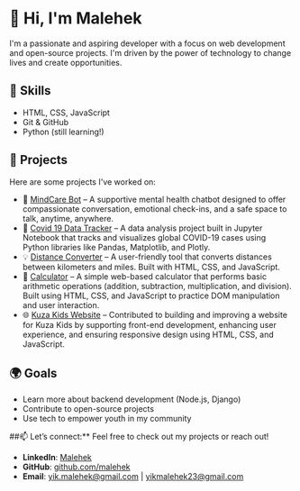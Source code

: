 # 👋 Hi, I'm Malehek

I'm a passionate and aspiring developer with a focus on web development and open-source projects. I'm driven by the power of technology to change lives and create opportunities.

## 🔧 Skills
- HTML, CSS, JavaScript
- Git & GitHub
- Python (still learning!)

## 💼 Projects
Here are some projects I've worked on:

- 🧠 [MindCare Bot](https://mindcare-bot.vercel.app/) – A supportive mental health chatbot designed to offer compassionate conversation, emotional check-ins, and a safe space to talk, anytime, anywhere.
- 🔗 [Covid 19 Data Tracker](https://github.com/Malehek/COVID-19-Global-Data-Tracker.git) – A data analysis project built in Jupyter Notebook that tracks and visualizes global COVID-19 cases using Python libraries like Pandas, Matplotlib, and Plotly.   
- 💡 [Distance Converter](https://github.com/Malehek/miles-kilometer-converter.git) –  A user-friendly tool that converts distances between kilometers and miles. Built with HTML, CSS, and JavaScript. 
- 🚀 [Calculator](https://github.com/malehek/MyFirstProject) – A simple web-based calculator that performs basic arithmetic operations (addition, subtraction, multiplication, and division). Built using HTML, CSS, and JavaScript to practice DOM manipulation and user interaction.
- 🌐 [Kuza Kids Website](https://github.com/Malehek/kuzakids.git) –   Contributed to building and improving a website for Kuza Kids by supporting front-end development, enhancing user experience, and ensuring responsive design using HTML, CSS, and JavaScript.

## 🌍 Goals
- Learn more about backend development (Node.js, Django)
- Contribute to open-source projects
- Use tech to empower youth in my community


##📫 Let’s connect:** Feel free to check out my projects or reach out!

- **LinkedIn**: [Malehek](https://www.linkedin.com/in/malehek-yik/)  
- **GitHub**: [github.com/malehek](https://github.com/malehek)  
- **Email**: yik.malehek@gmail.com | yikmalehek23@gmail.com

